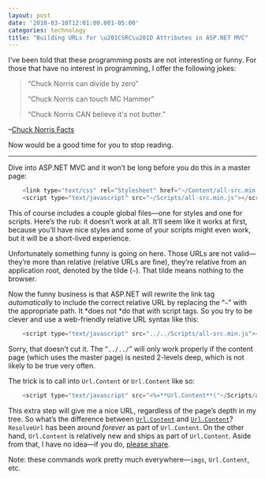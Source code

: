 ```yaml
---
layout: post
date: '2010-03-10T12:01:00.001-05:00'
categories: technology
title: "Building URLs for \u201CSRC\u201D Attributes in ASP.NET MVC"
---
```



I’ve been told that these programming posts are not interesting or funny. For those that have no interest in programming, I offer the following jokes: 
<blockquote> 

“Chuck Norris can divide by zero”   

“Chuck Norris can touch MC Hammer”  

“Chuck Norris CAN believe it's not butter.”
</blockquote>

–[Chuck Norris Facts](http://www.chucknorrisfacts.com/chuck-norris-top-50-facts) 

Now would be a good time for you to stop reading. 

   <hr />

Dive into ASP.NET MVC and it won’t be long before you do this in a master page:  
```cs
    <link type="text/css" rel="Stylesheet" href="~/Content/all-src.min.css" />
    <script type="text/javascript" src="~/Scripts/all-src.min.js"></script>
```



This of course includes a couple global files—one for styles and one for scripts. Here’s the rub: it doesn’t work at all. It’ll seem like it works at first, because you’ll have nice styles and some of your scripts might even work, but it will be a short-lived experience.


Unfortunately something funny is going on here. Those URLs are not valid—they’re more than relative (relative URLs are fine), they’re relative from an application root, denoted by the tilde (<code>~</code>). That tilde means nothing to the browser. 


Now the funny business is that ASP.NET will rewrite the link tag *automatically* to include the correct relative URL by replacing the “<code>~</code>” with the appropriate path. It *does not *do that with script tags. So you try to be clever and use a web-friendly relative URL syntax like this:


```cs
    <script type="text/javascript" src="../../Scripts/all-src.min.js"></script>
```



Sorry, that doesn’t cut it. The “<code>../../</code>” will only work properly if the content page (which uses the master page) is nested 2-levels deep, which is not likely to be true very often.


The trick is to call into <code>Url.Content</code> or <code>Url.Content</code> like so:


```cs
    <script type="text/javascript" src="<%=**Url.Content**("~/Scripts/all-src.min.js")%>"></script>
```



This extra step will give me a nice URL, regardless of the page’s depth in my tree. So what’s the difference between [<code>Url.Content</code>](http://aspnet.codeplex.com/sourcecontrol/network/Show?projectName=aspnet&changeSetId=23011#266520) and [<code>Url.Content</code>](http://msdn.microsoft.com/en-us/library/system.web.ui.control.resolveurl.aspx)? <code>ResolveUrl</code> has been around *forever* as part of <code>Url.Content</code>. On the other hand, <code>Url.Content</code> is relatively new and ships as part of <code>Url.Content</code>. Aside from that, I have no idea—if you do, [please share](http://stackoverflow.com/questions/2418050).


Note: these commands work pretty much everywhere—<code>imgs</code>, <code>Url.Content</code>, etc.